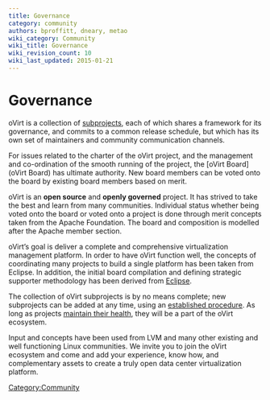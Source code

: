 ```yaml
---
title: Governance
category: community
authors: bproffitt, dneary, metao
wiki_category: Community
wiki_title: Governance
wiki_revision_count: 10
wiki_last_updated: 2015-01-21
---
```


# Governance

oVirt is a collection of [subprojects](subprojects), each of which shares a framework for its governance, and commits to a common release schedule, but which has its own set of maintainers and community communication channels.

For issues related to the charter of the oVirt project, and the management and co-ordination of the smooth running of the project, the [oVirt Board](oVirt Board) has ultimate authority. New board members can be voted onto the board by existing board members based on merit.

oVirt is an **open source** and **openly governed** project. It has strived to take the best and learn from many communities. Individual status whether being voted onto the board or voted onto a project is done through merit concepts taken from the Apache Foundation. The board and composition is modelled after the Apache member section.

oVirt’s goal is deliver a complete and comprehensive virtualization management platform. In order to have oVirt function well, the concepts of coordinating many projects to build a single platform has been taken from Eclipse. In addition, the initial board compilation and defining strategic supporter methodology has been derived from [Eclipse](http://www.eclipse.org).

The collection of oVirt subprojects is by no means complete; new subprojects can be added at any time, using an [ established procedure](Incubating_an_oVirt_Subproject). As long as projects [ maintain their health](Requirements_for_Healthy_Subprojects), they will be a part of the oVirt ecosystem.

Input and concepts have been used from LVM and many other existing and well functioning Linux communities. We invite you to join the oVirt ecosystem and come and add your experience, know how, and complementary assets to create a truly open data center virtualization platform.

<Category:Community>
